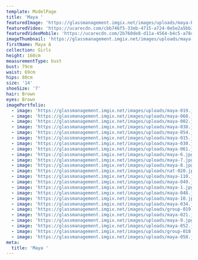 ```yaml
---
template: ModelPage
title: 'Maya '
featuredImage: 'https://glassmanagement.imgix.net/images/uploads/maya-banner.jpg'
featuredVideo: 'https://ucarecdn.com/cbb746f5-33eb-4715-a724-0e5e2a5bb3d2/'
featuredVideoMobile: 'https://ucarecdn.com/2b760de8-d11a-4564-b4c5-a78cb4266dc1/'
imageThumbnail: 'https://glassmanagement.imgix.net/images/uploads/maya-hs.jpg'
firstName: Maya A
collection: Girls
height: 160cm
measurementType: bust
bust: 79cm
waist: 69cm
hips: 80cm
size: '14'
shoeSize: '7'
hair: Brown
eyes: Brown
imagePortfolio:
  - image: 'https://glassmanagement.imgix.net/images/uploads/maya-019.jpg'
  - image: 'https://glassmanagement.imgix.net/images/uploads/maya-068.jpg'
  - image: 'https://glassmanagement.imgix.net/images/uploads/maya-002.jpg'
  - image: 'https://glassmanagement.imgix.net/images/uploads/maya-038.jpg'
  - image: 'https://glassmanagement.imgix.net/images/uploads/maya-054.jpg'
  - image: 'https://glassmanagement.imgix.net/images/uploads/maya-015.jpg'
  - image: 'https://glassmanagement.imgix.net/images/uploads/maya-030.jpg'
  - image: 'https://glassmanagement.imgix.net/images/uploads/maya-061.jpg'
  - image: 'https://glassmanagement.imgix.net/images/uploads/maya-6.jpg'
  - image: 'https://glassmanagement.imgix.net/images/uploads/maya-7.jpg'
  - image: 'https://glassmanagement.imgix.net/images/uploads/maya-8.jpg'
  - image: 'https://glassmanagement.imgix.net/images/uploads/nat-020.jpg'
  - image: 'https://glassmanagement.imgix.net/images/uploads/maya-110.jpg'
  - image: 'https://glassmanagement.imgix.net/images/uploads/maya-049.jpg'
  - image: 'https://glassmanagement.imgix.net/images/uploads/maya-1.jpg'
  - image: 'https://glassmanagement.imgix.net/images/uploads/maya-048.jpg'
  - image: 'https://glassmanagement.imgix.net/images/uploads/maya-10.jpg'
  - image: 'https://glassmanagement.imgix.net/images/uploads/maya-034.jpg'
  - image: 'https://glassmanagement.imgix.net/images/uploads/group-019-1-.jpg'
  - image: 'https://glassmanagement.imgix.net/images/uploads/maya-021.jpg'
  - image: 'https://glassmanagement.imgix.net/images/uploads/maya-9.jpg'
  - image: 'https://glassmanagement.imgix.net/images/uploads/maya-052.jpg'
  - image: 'https://glassmanagement.imgix.net/images/uploads/group-018.jpg'
  - image: 'https://glassmanagement.imgix.net/images/uploads/maya-058.jpg'
meta:
  title: 'Maya '
---
```


